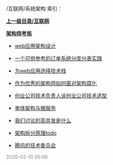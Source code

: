 /互联网/系统架构 索引：


**[上一级目录/互联网](/互联网/index.md)**

**[架构师考核](/互联网/系统架构/架构师考核/index.md)**

- [web应用架构设计](/互联网/系统架构/web应用架构设计.md)

- [一个可供参考的订单系统分库分表实践](/互联网/系统架构/一个可供参考的订单系统分库分表实践.md)

- [为web应用选择技术栈](/互联网/系统架构/为web应用选择技术栈.md)

- [作为优秀的架构师如何面对架构腐化](/互联网/系统架构/作为优秀的架构师如何面对架构腐化.md)

- [创业公司技术负责人谈创业公司技术选型](/互联网/系统架构/创业公司技术负责人谈创业公司技术选型.md)

- [单体架构与微服务](/互联网/系统架构/单体架构与微服务.md)

- [我们讨论的高并发是什么](/互联网/系统架构/我们讨论的高并发是什么.md)

- [架构拆分原理todo](/互联网/系统架构/架构拆分原理todo.md)

- [腾讯的技术委员会](/互联网/系统架构/腾讯的技术委员会.md)


<font size=2 color='grey'> 2020-02-10 05:06 </font>